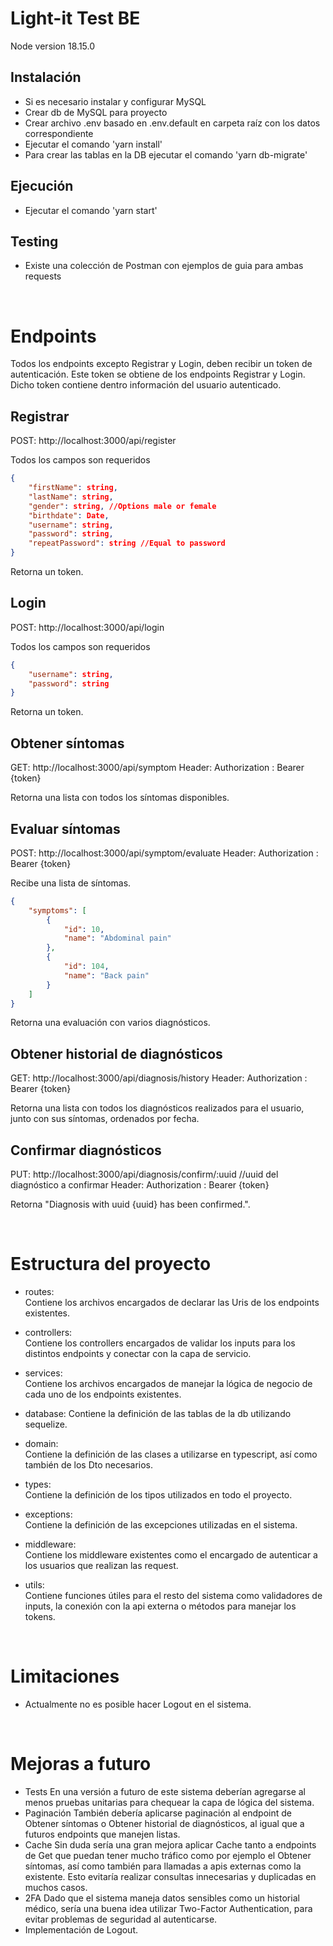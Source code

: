# Light-it Test BE
Node version 18.15.0

## Instalación
- Si es necesario instalar y configurar MySQL
- Crear db de MySQL para proyecto
- Crear archivo .env basado en .env.default en carpeta raíz con los datos correspondiente
- Ejecutar el comando 'yarn install'
- Para crear las tablas en la DB ejecutar el comando 'yarn db-migrate'

## Ejecución
- Ejecutar el comando 'yarn start' 

## Testing
- Existe una colección de Postman con ejemplos de guia para ambas requests

<br/>

# Endpoints
Todos los endpoints excepto Registrar y Login, deben recibir un token de autenticación. Este token se obtiene de los endpoints Registrar y Login.
Dicho token contiene dentro información del usuario autenticado.

## Registrar 
POST: http://localhost:3000/api/register

Todos los campos son requeridos
```json
{
    "firstName": string,
    "lastName": string,
    "gender": string, //Options male or female
    "birthdate": Date,
    "username": string,
    "password": string,
    "repeatPassword": string //Equal to password
}
```
Retorna un token.

## Login 
POST: http://localhost:3000/api/login

Todos los campos son requeridos
```json
{
    "username": string,
    "password": string
}
```
Retorna un token.

## Obtener síntomas
GET: http://localhost:3000/api/symptom
Header: Authorization : Bearer {token}

Retorna una lista con todos los síntomas disponibles.

## Evaluar síntomas
POST: http://localhost:3000/api/symptom/evaluate
Header: Authorization : Bearer {token}

Recibe una lista de síntomas.
```json
{
    "symptoms": [
        { 
            "id": 10,
            "name": "Abdominal pain"
        },
        { 
            "id": 104,
            "name": "Back pain"
        }
    ]
}
```
Retorna una evaluación con varios diagnósticos.

## Obtener historial de diagnósticos
GET: http://localhost:3000/api/diagnosis/history
Header: Authorization : Bearer {token}

Retorna una lista con todos los diagnósticos realizados para el usuario, junto con sus síntomas, ordenados por fecha.

## Confirmar diagnósticos
PUT: http://localhost:3000/api/diagnosis/confirm/:uuid //uuid del diagnóstico a confirmar
Header: Authorization : Bearer {token}

Retorna "Diagnosis with uuid {uuid} has been confirmed.".

<br/>

# Estructura del proyecto
- routes:  
Contiene los archivos encargados de declarar las Uris de los endpoints existentes.

- controllers:  
Contiene los controllers encargados de validar los inputs para los distintos endpoints y conectar con la capa de servicio.

- services:  
Contiene los archivos encargados de manejar la lógica de negocio de cada uno de los endpoints existentes.

- database:
Contiene la definición de las tablas de la db utilizando sequelize.

- domain:  
Contiene la definición de las clases a utilizarse en typescript, así como también de los Dto necesarios.

- types:  
Contiene la definición de los tipos utilizados en todo el proyecto.

- exceptions:  
Contiene la definición de las excepciones utilizadas en el sistema.

- middleware:  
Contiene los middleware existentes como el encargado de autenticar a los usuarios que realizan las request.

- utils:  
Contiene funciones útiles para el resto del sistema como validadores de inputs, la conexión con la api externa o métodos para manejar los tokens.

<br/>

# Limitaciones
- Actualmente no es posible hacer Logout en el sistema.

<br/>

# Mejoras a futuro
- Tests
En una versión a futuro de este sistema deberían agregarse al menos pruebas unitarias para chequear la capa de lógica del sistema.
- Paginación
También debería aplicarse paginación al endpoint de Obtener síntomas o Obtener historial de diagnósticos, al igual que a futuros endpoints que manejen listas.
- Cache
Sin duda sería una gran mejora aplicar Cache tanto a endpoints de Get que puedan tener mucho tráfico como por ejemplo el Obtener síntomas, así como también para llamadas a apis externas como la existente. Esto evitaría realizar consultas innecesarias y duplicadas en muchos casos.
- 2FA
Dado que el sistema maneja datos sensibles como un historial médico, sería una buena idea utilizar Two-Factor Authentication, para evitar problemas de seguridad al autenticarse.
- Implementación de Logout.